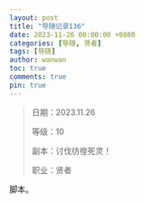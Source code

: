 ```yaml
---
layout: post
title: "导随记录136"
date: 2023-11-26 00:00:00 +0800
categories: [导随, 贤者]
tags: [导随]
author: wanwan
toc: true
comments: true
pin: true
---
```

> 日期：2023.11.26
>
> 等级：10
>
> 副本：讨伐彷徨死灵！
>
> 职业：贤者

脚本。